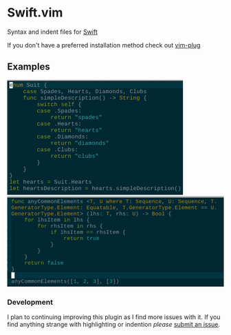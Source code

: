 # Swift.vim

Syntax and indent files for [Swift](https://developer.apple.com/swift/)

If you don't have a preferred installation method check out
[vim-plug](https://github.com/junegunn/vim-plug)

## Examples

![](https://raw.githubusercontent.com/Keithbsmiley/swift.vim/master/screenshots/screen.png)
![](https://raw.githubusercontent.com/Keithbsmiley/swift.vim/master/screenshots/screen2.png)


### Development

I plan to continuing improving this plugin as I find more issues with
it. If you find anything strange with highlighting or indention *please*
[submit an issue](https://github.com/keith/swift.vim/issues/new).
